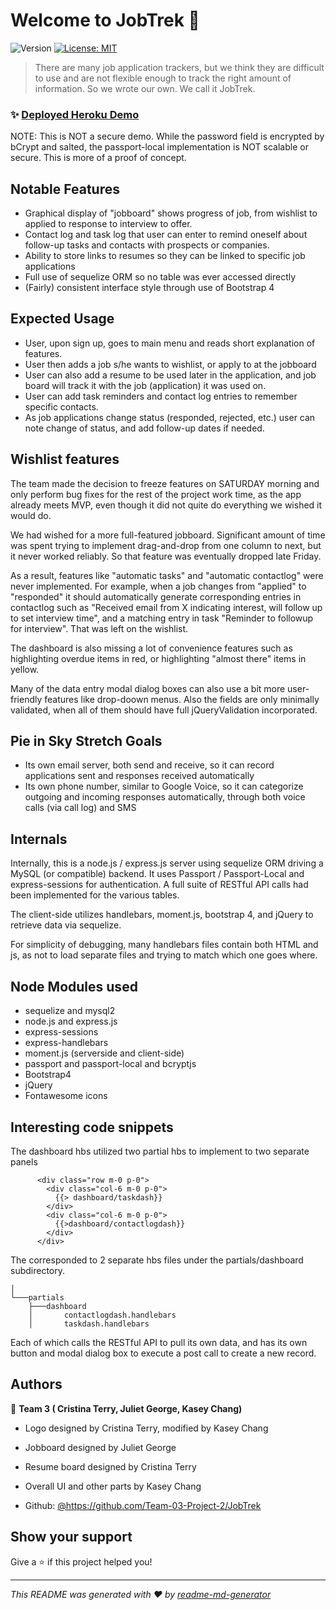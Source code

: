# Welcome to JobTrek 👋
![Version](https://img.shields.io/badge/version-0.9-blue.svg?cacheSeconds=2592000)
[![License: MIT](https://img.shields.io/badge/License-MIT-yellow.svg)](#)

> There are many job application trackers, but we think they are difficult to use and are not flexible enough to track the right amount of information. So we wrote our own. We call it JobTrek.

### ✨ [Deployed Heroku Demo](https://project-2-team3.herokuapp.com/)

NOTE: This is NOT a secure demo. While the password field is encrypted by bCrypt and salted, the passport-local implementation is NOT scalable or secure. This is more of a proof of concept. 

## Notable Features

* Graphical display of "jobboard" shows progress of job, from wishlist to applied to response to interview to offer. 
* Contact log and task log that user can enter to remind oneself about follow-up tasks and contacts with prospects or companies. 
* Ability to store links to resumes so they can be linked to specific job applications
* Full use of sequelize ORM so no table was ever accessed directly
* (Fairly) consistent interface style through use of Bootstrap 4

## Expected Usage

* User, upon sign up, goes to main menu and reads short explanation of features. 
* User then adds a job s/he wants to wishlist, or apply to at the jobboard
* User can also add a resume to be used later in the application, and job board will track it with the job (application) it was used on. 
* User can add task reminders and contact log entries to remember specific contacts. 
* As job applications change status (responded, rejected, etc.) user can note change of status, and add follow-up dates if needed. 

## Wishlist features

The team made the decision to freeze features on SATURDAY morning and only perform bug fixes for the rest of the project work time, as the app already meets MVP, even though it did not quite do everything we wished it would do. 

We had wished for a more full-featured jobboard. Significant amount of time was spent trying to implement drag-and-drop from one column to next, but it never worked reliably. So that feature was eventually dropped late Friday. 

As a result, features like "automatic tasks" and "automatic contactlog" were never implemented. For example, when a job changes from "applied" to "responded" it should automatically generate corresponding entries in contactlog such as "Received email from X indicating interest, will follow up to set interview time", and a matching entry in task "Reminder to followup for interview". That was left on the wishlist. 

The dashboard is also missing a lot of convenience features such as highlighting overdue items in red, or highlighting "almost there" items in yellow. 

Many of the data entry modal dialog boxes can also use a bit more user-friendly features like drop-doown menus. Also the fields are only minimally validated, when all of them should have full jQueryValidation incorporated. 

## Pie in Sky Stretch Goals

* Its own email server, both send and receive, so it can record applications sent and responses received automatically 
* Its own phone number, similar to Google Voice, so it can categorize outgoing and incoming responses automatically, through both voice calls (via call log) and SMS


## Internals

Internally, this is a node.js / express.js server using sequelize ORM driving a MySQL (or compatible) backend. It uses Passport / Passport-Local and express-sessions for authentication. A full suite of RESTful API calls had been implemented for the various tables. 

The client-side utilizes handlebars, moment.js, bootstrap 4, and jQuery to retrieve data via sequelize. 

For simplicity of debugging, many handlebars files contain both HTML and js, as not to load separate files and trying to match which one goes where. 


## Node Modules used

* sequelize and mysql2
* node.js and express.js
* express-sessions
* express-handlebars
* moment.js (serverside and client-side)
* passport and passport-local and bcryptjs
* Bootstrap4
* jQuery
* Fontawesome icons

## Interesting code snippets

The dashboard hbs utilized two partial hbs to implement to two separate panels

```
      <div class="row m-0 p-0">
        <div class="col-6 m-0 p-0">
          {{> dashboard/taskdash}}
        </div>
        <div class="col-6 m-0 p-0">
          {{>dashboard/contactlogdash}}
        </div>
      </div>
```

The corresponded to 2 separate hbs files under the partials/dashboard subdirectory. 

```
│
└───partials
    ├───dashboard
    │       contactlogdash.handlebars
    │       taskdash.handlebars
```

Each of which calls the RESTful API to pull its own data, and has its own button and modal dialog box to execute a post call to create a new record. 


## Authors

👤 **Team 3 ( Cristina Terry, Juliet George, Kasey Chang)**

* Logo designed by Cristina Terry, modified by Kasey Chang

* Jobboard designed by Juliet George

* Resume board designed by Cristina Terry

* Overall UI and other parts by Kasey Chang

* Github: [@https:\/\/github.com\/Team-03-Project-2\/JobTrek](https://github.com/https:\/\/github.com\/Team-03-Project-2\/JobTrek)

## Show your support

Give a ⭐️ if this project helped you!


***
_This README was generated with ❤️ by [readme-md-generator](https://github.com/kefranabg/readme-md-generator)_